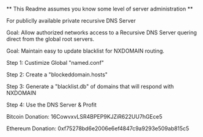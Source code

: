 ** This Readme assumes you know some level of server administration **
<p></p>
For publiclly available private recursive DNS Server<p><p></p>
Goal: Allow authorized networks access to a Recursive DNS Server quering direct from the global root servers.<p>
Goal: Maintain easy to update blacklist for NXDOMAIN routing.<p>
<p></p>
Step 1: Custimize Global "named.conf"<p>
Step 2: Create a "blockeddomain.hosts"<p></p>
Step 3: Generate a "blacklist.db" of domains that will respond with NXDOMAIN<p>
Step 4: Use the DNS Server & Profit</p>
</p>
Bitcoin Donation: 16CowvxvLSR4BPEP9KJZiR622UU7hGEce5<p>
Ethereum Donation: 0xf75278bd6e2006e6ef4847c9a9293e509ab815c5<p></p>

